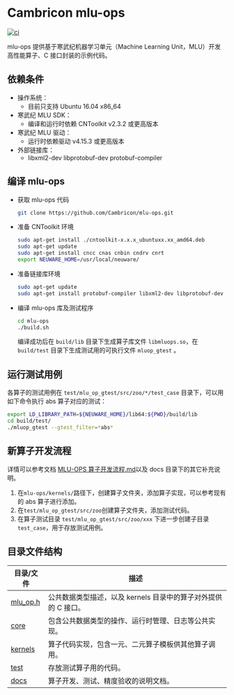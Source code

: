 # Cambricon mlu-ops

[![ci](https://github.com/Cambricon/mlu-ops/actions/workflows/ci.yaml/badge.svg)](https://github.com/Cambricon/mlu-ops/actions/workflows/ci.yaml)

mlu-ops 提供基于寒武纪机器学习单元（Machine Learning Unit，MLU）开发高性能算子、C 接口封装的示例代码。

## 依赖条件

- 操作系统：
  - 目前只支持 Ubuntu 16.04 x86_64
- 寒武纪 MLU SDK：
  - 编译和运行时依赖 CNToolkit v2.3.2 或更高版本
- 寒武纪 MLU 驱动：
  - 运行时依赖驱动 v4.15.3 或更高版本
- 外部链接库：
  - libxml2-dev libprotobuf-dev protobuf-compiler

## 编译 mlu-ops

- 获取 mlu-ops 代码

  ```sh
  git clone https://github.com/Cambricon/mlu-ops.git
  ```

- 准备 CNToolkit 环境

  ```sh
  sudo apt-get install ./cntoolkit-x.x.x_ubuntuxx.xx_amd64.deb
  sudo apt-get update
  sudo apt-get install cncc cnas cnbin cndrv cnrt
  export NEUWARE_HOME=/usr/local/neuware/
  ```

- 准备链接库环境

  ```sh
  sudo apt-get update
  sudo apt-get install protobuf-compiler libxml2-dev libprotobuf-dev
  ```

- 编译 mlu-ops 库及测试程序

  ```sh
  cd mlu-ops
  ./build.sh
  ```

  编译成功后在 `build/lib` 目录下生成算子库文件 `libmluops.so`，在 `build/test` 目录下生成测试用的可执行文件 `mluop_gtest` 。

## 运行测试用例

各算子的测试用例在 `test/mlu_op_gtest/src/zoo/*/test_case` 目录下，可以用如下命令执行 abs 算子对应的测试：

```bash
export LD_LIBRARY_PATH=${NEUWARE_HOME}/lib64:${PWD}/build/lib
cd build/test/
./mluop_gtest --gtest_filter=*abs*
```

## 新算子开发流程

详情可以参考文档 [MLU-OPS 算子开发流程.md](docs/MLU-OPS算子开发流程.md)以及 docs 目录下的其它补充说明。

1. 在`mlu-ops/kernels/`路径下，创建算子文件夹，添加算子实现，可以参考现有的 abs 算子进行添加。
2. 在`test/mlu_op_gtest/src/zoo`创建算子文件夹，添加测试代码。
3. 在算子测试目录 `test/mlu_op_gtest/src/zoo/xxx` 下进一步创建子目录`test_case`，用于存放测试用例。

## 目录文件结构

| 目录/文件            | 描述                                                           |
| -------------------- | -------------------------------------------------------------- |
| [mlu_op.h](mlu_op.h) | 公共数据类型描述，以及 kernels 目录中的算子对外提供的 C 接口。 |
| [core](core)         | 包含公共数据类型的操作、运行时管理、日志等公共实现。           |
| [kernels](kernels)   | 算子代码实现，包含一元、二元算子模板供其他算子调用。           |
| [test](test)         | 存放测试算子用的代码。                                         |
| [docs](docs)         | 算子开发、测试、精度验收的说明文档。                           |
